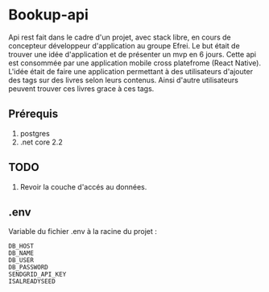 # Bookup-api


Api rest fait dans le cadre d'un projet, avec stack libre, en cours de concepteur développeur d'application au groupe Efrei. Le but était de trouver une idée d'application et de présenter un mvp en 6 jours. Cette api est consommée par une application mobile cross platefrome (React Native). L'idée était de faire une application permettant à des utilisateurs d'ajouter des tags sur des livres selon leurs contenus. Ainsi d'autre utilisateurs peuvent trouver ces livres grace à ces tags.


## Prérequis


1. postgres
2. .net core 2.2


## TODO


1. Revoir la couche d'accés au données.


## .env


Variable du fichier .env à la racine du projet :

```
DB_HOST
DB_NAME
DB_USER
DB_PASSWORD
SENDGRID_API_KEY
ISALREADYSEED
```
